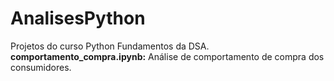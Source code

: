 # AnalisesPython
Projetos do curso Python Fundamentos da DSA.<br>
<b>comportamento_compra.ipynb:</b> Análise de comportamento de compra dos consumidores.

